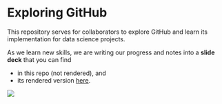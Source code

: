 # Exploring GitHub  
This repository serves for collaborators to explore GitHub and learn its implementation for data science projects.  

As we learn new skills, we are writing our progress and notes into a **slide deck** that you can find  
  - in this repo (not rendered), and 
  - its rendered version [here](https://agronomy.netlify.app/slides/02-learngit/githelp.html#1).  

![](https://y26uq11r8xr1zyp0d3inciqv-wpengine.netdna-ssl.com/wp-content/uploads/2019/10/35-1-1024x597.jpg)